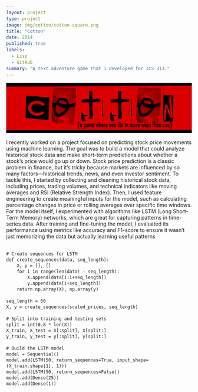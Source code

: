```yaml
---
layout: project
type: project
image: img/cotton/cotton-square.png
title: "Cotton"
date: 2014
published: true
labels:
  - Lisp
  - GitHub
summary: "A text adventure game that I developed for ICS 313."
---
```


<img class="img-fluid" src="../img/cotton/cotton-header.png">

I recently worked on a project focused on predicting stock price movements using machine learning. The goal was to build a model that could analyze historical stock data and make short-term predictions about whether a stock’s price would go up or down. Stock price prediction is a classic problem in finance, but it’s tricky because markets are influenced by so many factors—historical trends, news, and even investor sentiment. To tackle this, I started by collecting and cleaning historical stock data, including prices, trading volumes, and technical indicators like moving averages and RSI (Relative Strength Index). Then, I used feature engineering to create meaningful inputs for the model, such as calculating percentage changes in price or rolling averages over specific time windows. For the model itself, I experimented with algorithms like LSTM (Long Short-Term Memory) networks, which are great for capturing patterns in time-series data. After training and fine-tuning the model, I evaluated its performance using metrics like accuracy and F1-score to ensure it wasn’t just memorizing the data but actually learning useful patterns

```

# Create sequences for LSTM
def create_sequences(data, seq_length):
    X, y = [], []
    for i in range(len(data) - seq_length):
        X.append(data[i:i+seq_length])
        y.append(data[i+seq_length])
    return np.array(X), np.array(y)

seq_length = 60
X, y = create_sequences(scaled_prices, seq_length)

# Split into training and testing sets
split = int(0.8 * len(X))
X_train, X_test = X[:split], X[split:]
y_train, y_test = y[:split], y[split:]

# Build the LSTM model
model = Sequential()
model.add(LSTM(50, return_sequences=True, input_shape=(X_train.shape[1], 1)))
model.add(LSTM(50, return_sequences=False))
model.add(Dense(25))
model.add(Dense(1))
```

